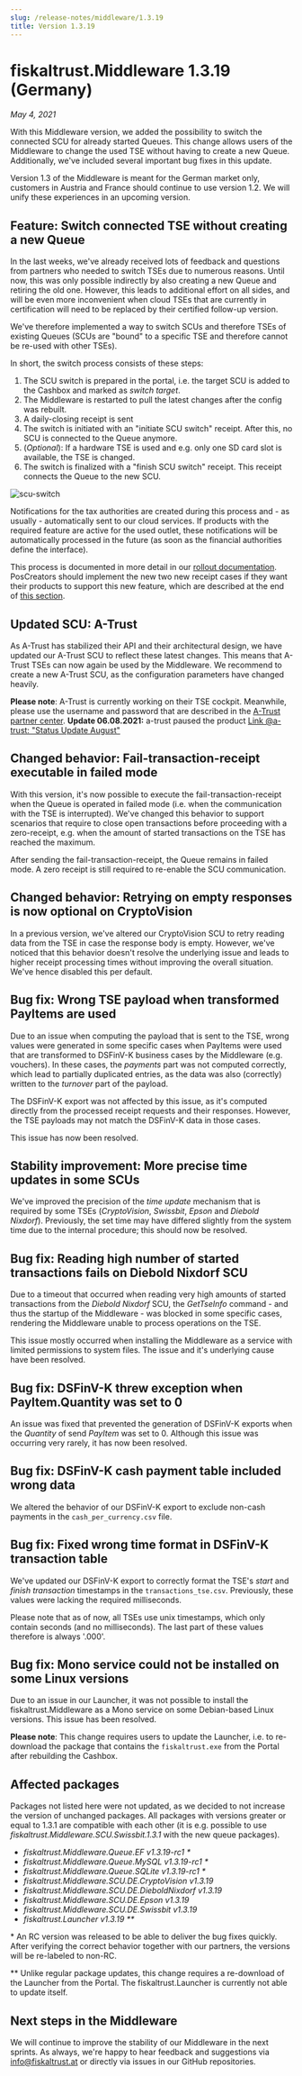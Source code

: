 ```yaml
---
slug: /release-notes/middleware/1.3.19
title: Version 1.3.19
---
```


# fiskaltrust.Middleware 1.3.19 (Germany)
_May 4, 2021_

With this Middleware version, we added the possibility to switch the connected SCU for already started Queues. This change allows users of the Middleware to change the used TSE without having to create a new Queue. Additionally, we've included several important bug fixes in this update. 

<div class="alert alert--warning" role="alert">Version 1.3 of the Middleware is meant for the German market only, customers in Austria and France should continue to use version 1.2. We will unify these experiences in an upcoming version.</div>

## Feature: Switch connected TSE without creating a new Queue
In the last weeks, we've already received lots of feedback and questions from partners who needed to switch TSEs due to numerous reasons. Until now, this was only possible indirectly by also creating a new Queue and retiring the old one. However, this leads to additional effort on all sides, and will be even more inconvenient when cloud TSEs that are currently in certification will need to be replaced by their certified follow-up version.

We've therefore implemented a way to switch SCUs and therefore TSEs of existing Queues (SCUs are "bound" to a specific TSE and therefore cannot be re-used with other TSEs).

In short, the switch process consists of these steps:
1. The SCU switch is prepared in the portal, i.e. the target SCU is added to the Cashbox and marked as _switch target_.
2. The Middleware is restarted to pull the latest changes after the config was rebuilt.
3. A daily-closing receipt is sent
4. The switch is initiated with an "initiate SCU switch" receipt. After this, no SCU is connected to the Queue anymore.
5. (_Optional_): If a hardware TSE is used and e.g. only one SD card slot is available, the TSE is changed.
6. The switch is finalized with a "finish SCU switch" receipt. This receipt connects the Queue to the new SCU.

![scu-switch](images/1.3.19/scu-switch.png)


Notifications for the tax authorities are created during this process and - as usually - automatically sent to our cloud services. If products with the required feature are active for the used outlet, these notifications will be automatically processed in the future (as soon as the financial authorities define the interface).

This process is documented in more detail in our [rollout documentation](https://link.fiskaltrust.cloud/market-de/scu-switch). PosCreators should implement the new two new receipt cases if they want their products to support this new feature, which are described at the end of [this section](https://docs.fiskaltrust.cloud/docs/poscreators/middleware-doc/germany/reference-tables/ftreceiptcase#type-of-receipt-ftreceiptcase).

## Updated SCU: A-Trust
As A-Trust has stabilized their API and their architectural design, we have updated our A-Trust SCU to reflect these latest changes. This means that A-Trust TSEs can now again be used by the Middleware. We recommend to create a new A-Trust SCU, as the configuration parameters have changed heavily.

**Please note**: A-Trust is currently working on their TSE cockpit. Meanwhile, please use the username and password that are described in the [A-Trust partner center](https://www.a-trust-tse.de/TsePartner/KassenSichV/Default.aspx).
**Update 06.08.2021:** a-trust paused the product [Link @a-trust: "Status Update August" ](https://www.a-trust-tse.de/de/kassensichv/news/news/status-update-august/)

## Changed behavior: Fail-transaction-receipt executable in failed mode
With this version, it's now possible to execute the fail-transaction-receipt when the Queue is operated in failed mode (i.e. when the communication with the TSE is interrupted). We've changed this behavior to support scenarios that require to close open transactions before proceeding with a zero-receipt, e.g. when the amount of started transactions on the TSE has reached the maximum.

After sending the fail-transaction-receipt, the Queue remains in failed mode. A zero receipt is still required to re-enable the SCU communication.

## Changed behavior: Retrying on empty responses is now optional on CryptoVision
In a previous version, we've altered our CryptoVision SCU to retry reading data from the TSE in case the response body is empty. However, we've noticed that this behavior doesn't resolve the underlying issue and leads to higher receipt processing times without improving the overall situation. We've hence disabled this per default.

## Bug fix: Wrong TSE payload when transformed PayItems are used
Due to an issue when computing the payload that is sent to the TSE, wrong values were generated in some specific cases when PayItems were used that are transformed to DSFinV-K business cases by the Middleware (e.g. vouchers). In these cases, the _payments_ part was not computed correctly, which lead to partially duplicated entries, as the data was also (correctly) written to the _turnover_ part of the payload.

The DSFinV-K export was not affected by this issue, as it's computed directly from the processed receipt requests and their responses. However, the TSE payloads may not match the DSFinV-K data in those cases.

This issue has now been resolved.

## Stability improvement: More precise time updates in some SCUs
We've improved the precision of the _time update_ mechanism that is required by some TSEs (_CryptoVision_, _Swissbit_, _Epson_ and _Diebold Nixdorf_). Previously, the set time may have differed slightly from the system time due to the internal procedure; this should now be resolved.

## Bug fix: Reading high number of started transactions fails on Diebold Nixdorf SCU
Due to a timeout that occurred when reading very high amounts of started transactions from the _Diebold Nixdorf_ SCU, the _GetTseInfo_ command - and thus the startup of the Middleware - was blocked in some specific cases, rendering the Middleware unable to process operations on the TSE. 

This issue mostly occurred when installing the Middleware as a service with limited permissions to system files. The issue and it's underlying cause have been resolved.

## Bug fix: DSFinV-K threw exception when PayItem.Quantity was set to 0
An issue was fixed that prevented the generation of DSFinV-K exports when the _Quantity_ of send _PayItem_ was set to 0. Although this issue was occurring very rarely, it has now been resolved.

## Bug fix: DSFinV-K cash payment table included wrong data
We altered the behavior of our DSFinV-K export to exclude non-cash payments in the `cash_per_currency.csv` file.

## Bug fix: Fixed wrong time format in DSFinV-K transaction table
We've updated our DSFinV-K export to correctly format the TSE's _start_ and _finish transaction_ timestamps in the `transactions_tse.csv`. Previously, these values were lacking the required milliseconds.

Please note that as of now, all TSEs use unix timestamps, which only contain seconds (and no milliseconds). The last part of these values therefore is always '.000'.

## Bug fix: Mono service could not be installed on some Linux versions
Due to an issue in our Launcher, it was not possible to install the fiskaltrust.Middleware as a Mono service on some Debian-based Linux versions. This issue has been resolved.

**Please note**: This change requires users to update the Launcher, i.e. to re-download the package that contains the `fiskaltrust.exe` from the Portal after rebuilding the Cashbox.

## Affected packages
Packages not listed here were not updated, as we decided to not increase the version of unchanged packages. All packages with versions greater or equal to 1.3.1 are compatible with each other (it is e.g. possible to use _fiskaltrust.Middleware.SCU.Swissbit.1.3.1_ with the new queue packages).

- _fiskaltrust.Middleware.Queue.EF v1.3.19-rc1 *_
- _fiskaltrust.Middleware.Queue.MySQL v1.3.19-rc1 *_
- _fiskaltrust.Middleware.Queue.SQLite v1.3.19-rc1 *_
- _fiskaltrust.Middleware.SCU.DE.CryptoVision v1.3.19_
- _fiskaltrust.Middleware.SCU.DE.DieboldNixdorf v1.3.19_
- _fiskaltrust.Middleware.SCU.DE.Epson v1.3.19_
- _fiskaltrust.Middleware.SCU.DE.Swissbit v1.3.19_
- _fiskaltrust.Launcher v1.3.19 **_

\* An RC version was released to be able to deliver the bug fixes quickly. After verifying the correct behavior together with our partners, the versions will be re-labeled to non-RC.

** Unlike regular package updates, this change requires a re-download of the Launcher from the Portal. The fiskaltrust.Launcher is currently not able to update itself.

## Next steps in the Middleware
We will continue to improve the stability of our Middleware in the next sprints. As always, we're happy to hear feedback and suggestions via [info@fiskaltrust.at](mailto:info@fiskaltrust.at) or directly via issues in our GitHub repositories.
